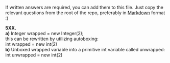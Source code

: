 If written answers are required, you can add them to this file. Just copy the relevant questions from the root of the repo, preferably in [Markdown](https://guides.github.com/features/mastering-markdown/) format :)

**5XX.**<br/>
**a)** Integer wrapped = new Integer(2);<br/> 
this can be rewritten by utilizing autoboxing:<br/> 
int wrapped = new int(2)<br/> 
**b)** Unboxed wrapped variable into a primitive int variable called unwrapped:<br/>
int unwrapped = new int(2)<br/>
